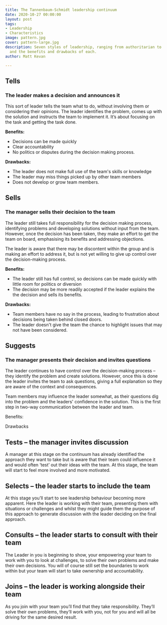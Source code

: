 ```yaml
---
title: The Tannenbaum-Schmidt leadership continuum
date: 2020-10-27 00:00:00
layout: post
tags:
- Leadership
- Characteristics
image: pattern.jpg
cover: pattern-large.jpg
description: Seven styles of leadership, ranging from authoritarian to permissive,
  and the benefits and drawbacks of each.
author: Matt Kevan

---
```

## **Tells**

### **The leader makes a decision and announces it**

This sort of leader tells the team what to do, without involving them or considering their opinions. The leader identifies the problem, comes up with the solution and instructs the team to implement it. It’s about focusing on the task and getting the task done.

**Benefits:**

* Decisions can be made quickly
* Clear accountability
* No politics or disputes during the decision making process.

**Drawbacks:**

* The leader does not make full use of the team's skills or knowledge
* The leader may miss things picked up by other team members
* Does not develop or grow team members.

## Sells

### The manager sells their decision to the team

The leader still takes full responsibility for the decision making process, identifying problems and developing solutions without input from the team. However, once the decision has been taken, they make an effort to get the team on board, emphasising its benefits and addressing  objections.

The leader is aware that there may be discontent within the group and is making an effort to address it, but is not yet willing to give up control over the decision-making process.

**Benefits:**

* The leader still has full control, so decisions can be made quickly with little room for politics or diversion
* The decision may be more readily accepted if the leader explains the  the decision and sells its benefits.

**Drawbacks:**

* Team members have no say in the process, leading to frustration about decisions being taken behind closed doors.
* The leader doesn't give the team the chance to highlight issues that may not have been considered.

## Suggests

### The manager presents their decision and invites questions

The leader continues to have control over the decision-making process – they identify the problem and create solutions. However, once this is done the leader invites the team to ask questions, giving a full explanation so they are aware of the context and consequences.

Team members may influence the leader somewhat, as their questions dig into the problem and the leaders' confidence in the solution. This is the first step in two-way communication between the leader and team.

Benefits:

Drawbacks

## Tests – the manager invites discussion

A manager at this stage on the continuum has already identified the approach they want to take but is aware that their team could influence it and would often ‘test’ out their ideas with the team. At this stage, the team will start to feel more involved and more motivated.

## Selects – the leader starts to include the team

At this stage you’ll start to see leadership behaviour becoming more apparent. Here the leader is working with their team, presenting them with situations or challenges and whilst they might guide them the purpose of this approach to generate discussion with the leader deciding on the final approach.

## Consults – the leader starts to consult with their team

The Leader in you is beginning to show, your empowering your team to work with you to look at challenges, to solve their own problems and make their own decisions. You will of course still set the boundaries to work within but your team will start to take ownership and accountability.

## Joins – the leader is working alongside their team

As you join with your team you’ll find that they take responsibility. They’ll solve their own problems, they’ll work with you, not for you and will all be driving for the same desired result.
